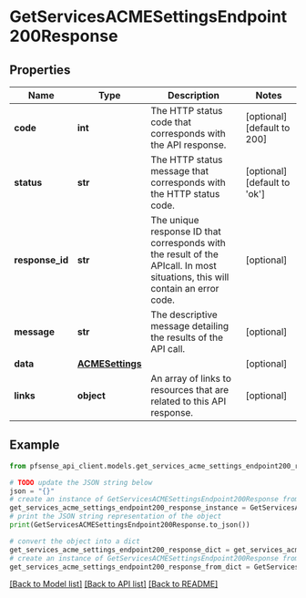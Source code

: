 # GetServicesACMESettingsEndpoint200Response


## Properties

Name | Type | Description | Notes
------------ | ------------- | ------------- | -------------
**code** | **int** | The HTTP status code that corresponds with the API response. | [optional] [default to 200]
**status** | **str** | The HTTP status message that corresponds with the HTTP status code. | [optional] [default to 'ok']
**response_id** | **str** | The unique response ID that corresponds with the result of the APIcall. In most situations, this will contain an error code. | [optional] 
**message** | **str** | The descriptive message detailing the results of the API call. | [optional] 
**data** | [**ACMESettings**](ACMESettings.md) |  | [optional] 
**links** | **object** | An array of links to resources that are related to this API response. | [optional] 

## Example

```python
from pfsense_api_client.models.get_services_acme_settings_endpoint200_response import GetServicesACMESettingsEndpoint200Response

# TODO update the JSON string below
json = "{}"
# create an instance of GetServicesACMESettingsEndpoint200Response from a JSON string
get_services_acme_settings_endpoint200_response_instance = GetServicesACMESettingsEndpoint200Response.from_json(json)
# print the JSON string representation of the object
print(GetServicesACMESettingsEndpoint200Response.to_json())

# convert the object into a dict
get_services_acme_settings_endpoint200_response_dict = get_services_acme_settings_endpoint200_response_instance.to_dict()
# create an instance of GetServicesACMESettingsEndpoint200Response from a dict
get_services_acme_settings_endpoint200_response_from_dict = GetServicesACMESettingsEndpoint200Response.from_dict(get_services_acme_settings_endpoint200_response_dict)
```
[[Back to Model list]](../README.md#documentation-for-models) [[Back to API list]](../README.md#documentation-for-api-endpoints) [[Back to README]](../README.md)


